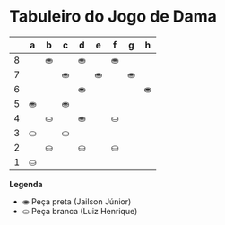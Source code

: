 # Tabuleiro do Jogo de Dama

|   | a | b | c | d | e | f | g | h |
|---|---|---|---|---|---|---|---|---|
| 8 |   | ⛂ |   | ⛂ |   | ⛂ |   |  |
| 7 |  |   | ⛂ |   | ⛂ |   | ⛂ |   |
| 6 |   |  |   | ⛂ |   |  |   | ⛂ |
| 5 | ⛂  |   | ⛂  |   |   |   |   |   |
| 4 |   | ⛀  |   |  ⛂ |   | ⛀  |   |  |
| 3 | ⛀ |   | ⛀ |   |   |   |  |   |
| 2 |   | ⛀ |    | ⛀  |   | ⛀ |   |  |
| 1 | ⛀ |   |  | |  |   |   |   |

**Legenda**

- ⛂ Peça preta (Jailson Júnior)
- ⛀ Peça branca (Luiz Henrique)